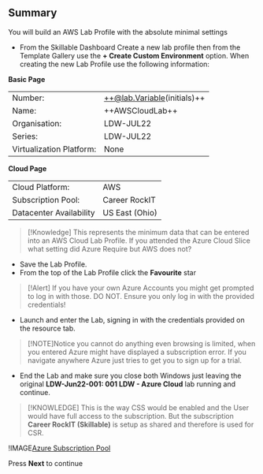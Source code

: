 
## Summary
You will build an AWS Lab Profile with the absolute minimal settings

- From the Skillable Dashboard Create a new lab profile then from the Template Gallery use the **+ Create Custom Environment** option.  When creating the new Lab Profile use the following information:

**Basic Page**

|||
|---------------|--------------------------|
| Number:       | ++@lab.Variable(initials)++                      |
| Name:         | ++AWSCloudLab++ |
| Organisation: | LDW-JUL22                |
| Series:       | LDW-JUL22                |
| Virtualization Platform: | None |

**Cloud Page**

|||
|---------------|--------------------------|
| Cloud Platform:       | AWS                     |
| Subscription Pool:    | Career RockIT |
| Datacenter Availability | US East (Ohio) |

>[!Knowledge] This represents the minimum data that can be entered into an AWS Cloud Lab Profile.  If you attended the Azure Cloud Slice what setting did Azure Require but AWS does not?

- Save the Lab Profile.
- From the top of the Lab Profile click the **Favourite** star

>[!Alert] If you have your own Azure Accounts you might get prompted to log in with those.  DO NOT.  Ensure you only log in with the provided credentials!

 - Launch and enter the Lab, signing in with the credentials provided on the resource tab.

>[!NOTE]Notice you cannot do anything even browsing is limited, when you entered Azure might have displayed a subscription error. 
If you navigate anywhere Azure just tries to get you to sign up for a trial.  

 - End the Lab and make sure you close both Windows just leaving the original **LDW-Jun22-001: 001 LDW - Azure Cloud** lab running and continue.

>[!KNOWLEDGE] This is the way CSS would be enabled and the User would have full access to the subscription.  But the subscription **Career RockIT (Skillable)** is 
setup as shared and therefore is used for CSR.

!IMAGE[Azure Subscription Pool](images/image01.jpg)

Press **Next** to continue
